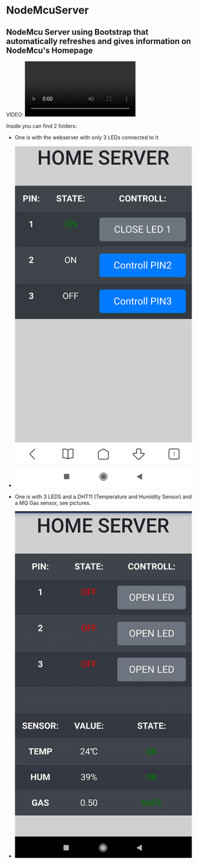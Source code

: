 # NodeMcuServer
## NodeMcu Server using Bootstrap that automatically refreshes and gives information on NodeMcu's Homepage

VIDEO:
![EXAMPLE](/images/video_CUT.mp4)

Inside you can find 2 folders:
* One is with the webserver with only 3 LEDs connected to it
 * ![EXAMPLE](/images/serverWith3Pins.png)

* One is with 3 LEDS and a DHT11 (Temperature and Humidity Sensor) and a MQ Gas sensor, see pictures.
 * ![EXAMPLE](/images/ServerCompleted.jpg)
